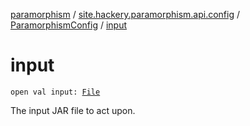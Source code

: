 [paramorphism](../../index.md) / [site.hackery.paramorphism.api.config](../index.md) / [ParamorphismConfig](index.md) / [input](./input.md)

# input

`open val input: `[`File`](https://docs.oracle.com/javase/6/docs/api/java/io/File.html)

The input JAR file to act upon.


